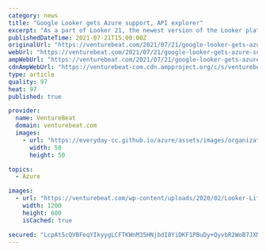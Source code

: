 ```yaml
---
category: news
title: "Google Looker gets Azure support, API explorer"
excerpt: "As a part of Looker 21, the newest version of the Looker platform, Google launched new features including Microsoft Azure support."
publishedDateTime: 2021-07-21T15:00:00Z
originalUrl: "https://venturebeat.com/2021/07/21/google-looker-gets-azure-support-api-explorer/"
webUrl: "https://venturebeat.com/2021/07/21/google-looker-gets-azure-support-api-explorer/"
ampWebUrl: "https://venturebeat.com/2021/07/21/google-looker-gets-azure-support-api-explorer/amp/"
cdnAmpWebUrl: "https://venturebeat-com.cdn.ampproject.org/c/s/venturebeat.com/2021/07/21/google-looker-gets-azure-support-api-explorer/amp/"
type: article
quality: 97
heat: 97
published: true

provider:
  name: VentureBeat
  domain: venturebeat.com
  images:
    - url: "https://everyday-cc.github.io/azure/assets/images/organizations/venturebeat.com-50x50.jpg"
      width: 50
      height: 50

topics:
  - Azure

images:
  - url: "https://venturebeat.com/wp-content/uploads/2020/02/Looker-Life-1-21.jpg?w=1200&strip=all"
    width: 1200
    height: 600
    isCached: true

secured: "LcpAt5cQVBFeqYIkyygLCFTKWnM35HNjbdI8YiDKF1PBuDy+QyvbR2WoB7JXML02aPJIFs4gNsElHHp0a/1AUCptnrBqFFQhZa3ZO3tS3VO3nfs/qEgKAhKnn5v/4TG+hwOrVqLunDBeoX4cM72ZO68rQZT9hMKX7yIY3S7r7SXkjbooQGHKk5ZWUJWHNZZ7kCDwQiW4DxVG30jQ1QEGWz4D5Vk77gjfF/zRfLnAlD6lDgqxDtx450efrHW9gGnaePdG2UMqQQVGzyjw+2DV758+YAWHoUXy76J14b49gIvjdOSvPoqmoo3CJQrrWiSVefipMb/ZyeRmmwF9sOOren7cYPX4qNPeJwZX2UZZG50=;NghZxpOtJdHYHMDqAFZ+Tg=="
---
```


